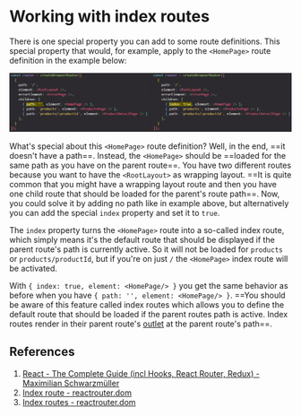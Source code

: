 # Working with index routes

There is one special property you can add to some route definitions. This special property that would, for example, apply to the `<HomePage>` route definition in the example below:

![Working_with_index_routes](../../img/Working_with_index_routes.jpg)

What's special about this `<HomePage>` route definition? Well, in the end, ==it doesn't have a path==. Instead, the `<HomePage>` should be ==loaded for the same path as you have on the parent route==. You have two different routes because you want to have the `<RootLayout>` as wrapping layout. ==It is quite common that you might have a wrapping layout route and then you have one child route that should be loaded for the parent's route path==. Now, you could solve it by adding no path like in example above, but alternatively you can add the special `index` property and set it to `true`.

The `index` property turns the `<HomePage>` route into a so-called index route, which simply means it's the default route that should be displayed if the parent route's path is currently active. So it will not be loaded for `products` or `products/productId`, but if you're on just `/` the `<HomePage>` index route will be activated.

With `{ index: true, element: <HomePage/> }` you get the same behavior as before when you have `{ path: '', element: <HomePage/> }`. ==You should be aware of this feature called index routes which allows you to define the default route that should be loaded if the parent routes path is active. Index routes render in their parent route's [outlet](https://reactrouter.com/en/main/start/concepts#outlet) at the parent route's path==.

## References

1. [React - The Complete Guide (incl Hooks, React Router, Redux) - Maximilian Schwarzmüller](https://www.udemy.com/course/react-the-complete-guide-incl-redux/)
1. [Index route - reactrouter.dom](https://reactrouter.com/en/main/route/route#index)
1. [Index routes - reactrouter.dom](https://reactrouter.com/en/main/start/concepts#index-routes)